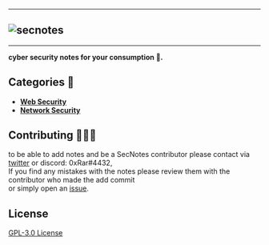 [Web Security]: https://github.com/0xRar/SecNotes/tree/main/Web%20Security
[Network Security]: https://github.com/0xRar/SecNotes/tree/main/Network%20Security

[twitter]: https://twitter.com/fcv9_q
[issue]: https://github.com/0xRar/SecNotes/issues/new
<!-- ------------------------------------------------------------------------- -->

----------------
![secnotes](https://user-images.githubusercontent.com/33517160/156641081-4946732b-c9a4-4305-a8a7-e60986a281ba.png)
----------------
----------------


**cyber security notes for your consumption 🐧.**

## Categories 📂
- **[Web Security]**
- **[Network Security]**

## Contributing 👨‍👦‍👦
to be able to add notes and be a SecNotes contributor please contact via [twitter]
or discord: 0xRar#4432,<br> If you find any mistakes with the notes please review them with the contributor
who made the add commit<br> or simply open an [issue].


## License
[GPL-3.0 License](https://www.gnu.org/licenses/gpl-3.0.en.html)

